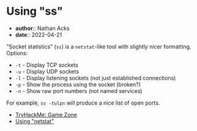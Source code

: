 # Using "ss"

* **author**:: Nathan Acks  
* **date**:: 2022-04-21

"Socket statistics" (`ss`) is a `netstat`-like tool with slightly nicer formatting. Options:

* `-t` - Display TCP sockets
* `-u` - Display UDP sockets
* `-l` - Display listening sockets (not just established connections)
* `-p` - Show the process using the socket (broken?)
* `-n` - Show raw port numbers (not named services)

 For example, `ss -tulpn` will produce a nice list of open ports.

* [TryHackMe: Game Zone](tryhackme-game-zone.md)
* [Using "netstat"](netstat.md)
